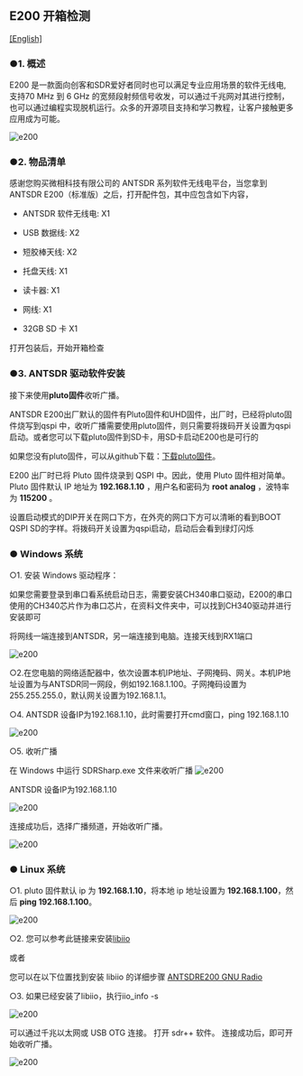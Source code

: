 ## E200 开箱检测

[[English]](../../../../device_and_usage_manual/ANTSDR_E_Series_Module/ANTSDR_E200_Reference_Manual/AntsdrE200_Unpacking_examination.html)

### ●1. 概述

E200 是一款面向创客和SDR爱好者同时也可以满足专业应用场景的软件无线电,支持70 MHz 到 6 GHz 的宽频段射频信号收发，可以通过千兆网对其进行控制，也可以通过编程实现脱机运行。众多的开源项目支持和学习教程，让客户接触更多应用成为可能。

![e200](./ANTSDR_E200_Reference_Manual.assets/e200.png)

### ●2. 物品清单

感谢您购买微相科技有限公司的 ANTSDR 系列软件无线电平台，当您拿到ANTSDR E200（标准版）之后，打开配件包，其中应包含如下内容，

- ANTSDR 软件无线电: X1

- USB 数据线: X2 

- 短胶棒天线: X2

- 托盘天线: X1

- 读卡器: X1

- 网线: X1

- 32GB SD 卡 X1

打开包装后，开始开箱检查

### ●3. ANTSDR 驱动软件安装

接下来使用**pluto固件**收听广播。

ANTSDR E200出厂默认的固件有Pluto固件和UHD固件，出厂时，已经将pluto固件烧写到qspi 中，收听广播需要使用pluto固件，则只需要将拨码开关设置为qspi启动。或者您可以下载pluto固件到SD卡，用SD卡启动E200也是可行的

如果您没有pluto固件，可以从github下载：[下载pluto固件](https://github.com/MicroPhase/antsdr-fw-patch/releases)。

E200 出厂时已将 Pluto 固件烧录到 QSPI 中。因此，使用 Pluto 固件相对简单。Pluto 固件默认 IP 地址为 **192.168.1.10** ，用户名和密码为 **root analog** ，波特率为 **115200** 。

设置启动模式的DIP开关在网口下方，在外壳的网口下方可以清晰的看到BOOT QSPI SD的字样。将拨码开关设置为qspi启动，启动后会看到绿灯闪烁

### ● Windows 系统

○1. 安装 Windows 驱动程序： 

如果您需要登录到串口看系统启动日志，需要安装CH340串口驱动，E200的串口使用的CH340芯片作为串口芯片，在资料文件夹中，可以找到CH340驱动并进行安装即可

将网线一端连接到ANTSDR，另一端连接到电脑。连接天线到RX1端口

![e200](./ANTSDR_E200_Reference_Manual.assets/E200_connect_.png)

○2.在您电脑的网络适配器中，依次设置本机IP地址、子网掩码、网关。本机IP地址设置为与ANTSDR同一网段，例如192.168.1.100。子网掩码设置为255.255.255.0，默认网关设置为192.168.1.1。

○4. ANTSDR 设备IP为192.168.1.10，此时需要打开cmd窗口，ping 192.168.1.10

![e200](./ANTSDR_E200_Reference_Manual.assets/ping192168110.png)


○5. 收听广播

在 Windows 中运行 SDRSharp.exe 文件来收听广播
![e200](./ANTSDR_E200_Reference_Manual.assets/sdrsharp.png)

ANTSDR 设备IP为192.168.1.10

![e200](./ANTSDR_E200_Reference_Manual.assets/sdrsharp_connect.png)

连接成功后，选择广播频道，开始收听广播。

![e200](./ANTSDR_E200_Reference_Manual.assets/sdrsharp_fm_plutosdr.png)

### ● Linux 系统

○1. pluto 固件默认 ip 为 **192.168.1.10**，将本地 ip 地址设置为 **192.168.1.100**，然后 **ping 192.168.1.100**。

![e200](./ANTSDR_E200_Reference_Manual.assets/linux_ping192.168.1.10.png)

○2. 您可以参考此链接来安装[libiio](https://wiki.analog.com/resources/eval/user-guides/ad-fmcdaq2-ebz/software/linux/applications/libiio#:~:text=Libiio%20is%20a%20library%20that%20has%20been%20developed,of%20software%20interfacing%20Linux%20Industrial%20I%2FO%20%28IIO%29%20devices.)

或者

您可以在以下位置找到安装 libiio 的详细步骤 [ANTSDRE200 GNU Radio](./AntsdrE200_gnurdio_cn.md)


○3. 如果已经安装了libiio，执行iio_info -s

![e200](./ANTSDR_E200_Reference_Manual.assets/linux_iio_info_s.png)


可以通过千兆以太网或 USB OTG 连接。
打开 sdr++ 软件。
连接成功后，即可开始收听广播。

![e200](./ANTSDR_E200_Reference_Manual.assets/linux_sdr++.png)
